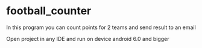 # football_counter
In this program you can count points for 2 teams and send result to an email

Open project in any IDE and run on device android 6.0 and bigger